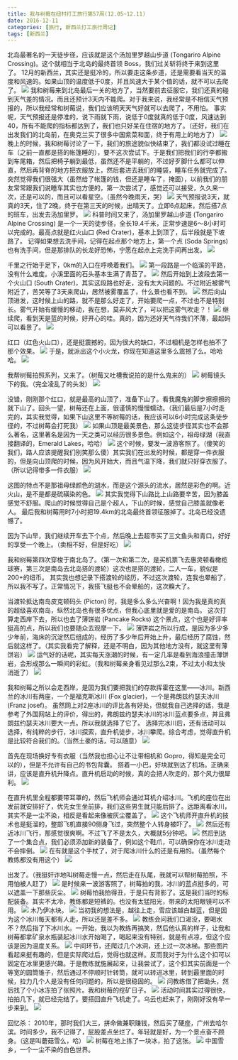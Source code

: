 ```yaml
---
title: 我与树莓在纽村打工旅行第57周(12.05~12.11)
date: 2016-12-11
categories: [旅行, 新西兰打工旅行周记]
tags: [新西兰]    
---
```






北岛最著名的一天徒步径，应该就是这个汤加里罗越山步道 (Tongariro Alpine Crossing)。这个就相当于北岛的最终首领 Boss，我们过关斩将终于来到这里了。
12月的新西兰，其实还是挺冷的，所以要走这条步道，还是需要看当天的温度和风速的。如果山顶的温度低于0度，并且风速大于某个值的话，就不可以去爬了。
![](/event/2016_12_11_p1.jpg)
我和树莓来到北岛最后一关的地方了，当然要前去征服它，我们还真的碰到天气差的情况。而且还预计3天内不能爬。对于我来说，我经常是不相信天气预报的，所以我经常和树莓说，我们应该明天天气好就可以去爬了，不用怕。
事实呢，天气预报还是停准的，说下雨就下雨，说低于0度就真的低于0度，风速达到40，所有不能爬的指标都达到了，我们也只好呆在住宿的地方了。（还好，我们在出发我们的北岛前，在奥克兰买了很多中国紫菜和面，终于有用上的地方了）
![](/event/2016_12_11_p2.jpg)
晚上的时候，我和树莓讨论了一下，我们的旅途貌似快结束了，我们都没试过睡在车（之前一直都是搭的帐篷睡的），要不这次尝试下。于是我们把我们的行李都搬到车尾箱，然后把椅子躺到最低，虽然还不是平躺的，不过好歹脚什么都可以伸直，然后再背脊的地方把衣服放上，然后套进去我们的睡袋，睡车任务就完成了。
突然觉得我们很强大（虽然给了帐篷的钱，但还是睡车了，掩面），以前我们的朋友常常跟我们说睡车其实也方便的，第一次尝试了，感觉还可以接受，久久来一次，还是可以的，而且可以看星空。（虽然今晚雨天，哭）
![](/event/2016_12_11_p3.jpg)
天气预报说3天，就真的3天，住了2晚，终于在第三天的时候，出晴天了。立即6点起床，然后搭7点的班车，出发去汤加里罗。
![](/event/2016_12_11_p4.jpg)
科普时间又来了，汤加里罗越山步道 (Tongariro Alpine Crossing) 是一个一天的徒步径，全长19.4千米，正常步速是6～8小时可以完成的。最高点就是红火山口 (Red Crater)，基本上到顶了，后半段就是下坡路了。
记得如果想去洗手间，记得在起点那个地方上，第一个点 (Soda Springs) 也有洗手间，但是那排队的长龙好恐怖，宁愿在起点上完洗手间再出发。
![](/event/2016_12_11_p5.jpg)

千里之行始于足下，0km的入口在呼唤着我们。
![](/event/2016_12_11_p6.jpg)
第一段路是一个临溪的平路，没有什么难度。小溪里面的石头基本生满了青苔了。
![](/event/2016_12_11_p7.jpg)
然后开始到上波段去第一个火山口 (South Crater)，其实这段路也好走，没有太大问题的。不过附近被雾气附近了，苦哭等了3天来爬山，居然被雾覆盖了，什么景也看不到。
![](/event/2016_12_11_p8.jpg)
然后向山顶进发，这时候上山的路，就不是那么好走了，开始要爬一点，不过也不是特别长。雾气开始有缓慢的移动，我在想，莫非风大了，可以把这雾气吹走？！
![](/event/2016_12_11_p9.jpg)
继续爬，看到天是蓝的时候，好开心的哇。真的，因为还好天气待我们不薄，最起码可以看景了。
![](/event/2016_12_11_p10.jpg)

红口（红色火山口），还是挺震撼的，因为很大的缺口，不过相机是怎样也拍不了那个效果。
![](/event/2016_12_11_p11.jpg)
于是，就派出这个小火龙，你现在知道这里多么震撼了么。哈哈哈。
![](/event/2016_12_11_p12.jpg)

我帮树莓拍照系列，又来了。（树莓又吐槽我说拍的是什么鬼来的）
![](/event/2016_12_11_p13.jpg)
树莓镜头下的我。（完全凌乱了的头发）
![](/event/2016_12_11_p14.jpg)

没错，刚刚那个红口，就是最高的山顶了，准备下山了。看我魔鬼的脚步擦擦擦的就下山了。回头一望，树莓还在上面，很谨慎的慢慢蠕动。（我们最后是7小时走完的，其实我觉得，如果下山这里不等树莓的话，我应该可以6小时完成这条徒步径的，不过树莓会打死我）
![](/event/2016_12_11_p15.jpg)
如果山顶是最美景色，那么这徒步径其实也不会那么著名，这里著名是因为一天之类可以经历很多景色。例如这个，祖母绿湖（我直接翻译的，Emerald Lakes，哈哈）
![](/event/2016_12_11_p16.jpg)
这个时候，要发一波游客照了。（傻笑的我们，路人应该提醒我们别笑那么傻）其实我们在出发的时候，都是穿一件衣服的，但是向山顶爬的时候，因为风开始大，而且气温下降，我们就只好穿衣服了。（所以记得带多一件衣服）
![](/event/2016_12_11_p17.jpg)

这图的特点不是那祖母绿颜色的湖水，而是这个源头的流水，居然是彩色的啊。近火山，是不是都是硫磺染的色。
![](/event/2016_12_11_p18.jpg)
其实我觉得下山路比上山路要辛苦，因为膝盖感觉不舒服。爬山的时候觉得自己是个超人，下山的时候，感觉自己膝盖就像老人。
最后我和树莓用时7小时把19.4km的北岛最终首领征服掉了。北岛已经没遗憾了。

因为下山早，我们继续开车去下个点，然后晚上去超市买了三文鱼头和青口，好好的享受一个晚上。（卖相不好，但是好吃）
![](/event/2016_12_11_p19.jpg)

我和树莓第四次穿梭于南北岛了。（第一次和第二次，是买机票飞去惠灵顿看橄榄球赛，第三次是南岛去北岛搭的渡轮）这次也是搭的渡轮，二人一车，貌似是200+的纽币。
其实我也想记录下搭渡轮的经历，不过这次渡轮，连我也晕船了，所以我不写了。正常情况下，我搭飞艇也不会晕船的，这次糗大了。

当渡轮抵达南岛皮克顿码头 (Picton) 时，我是多么多么兴奋啊！因为我是真的真的超级喜欢南岛，纵然北岛也有很多优点，但我心底里就是爱的是南岛。
这次打算走西岸下去，所以也去了薄饼岩 (Pancake Rocks) 这个景点，这个也是好评率挺高的点，所以我们也要随众去观摩一下。
![](/event/2016_12_11_p20.jpg)
薄饼岩之所以行成，是因为多少多少年前，海床的沉淀然后组成的，经历了多少年后开始上升，最后经历了腐蚀，然后就这样了。（其实我看完了解释，还是不明白，因为其他地方没有，就这里有薄饼岩）
![](/event/2016_12_11_p21.jpg)
运气好的话呢，其实每天涨潮的时候，有一定几率是看到海浪撞击薄饼岩，会形成那么一瞬间的彩虹。（我和树莓亲身看见过那么2束，不过太小和太快消逝了）
![](/event/2016_12_11_p22.jpg)

我和树莓之所以会走西岸，是因为我们要把我们的存款挥霍在这里——冰川。新西兰的冰川有两座，一个是福克斯冰川 (Fox glacier)，一个是弗朗兹约瑟夫冰川 (Franz josef)。
虽然网上对2座冰川的评比各有好处，但就我自己选择的话，我是参考了外国网站上的评价，得出的，弗朗兹约瑟夫冰川的冰川蓝点要多点，并且弗朗兹约瑟夫冰川要大一点。所以我就选择了它了。
选择完冰川后，还有活动可以选择，有纯粹的步行，冰川探索，直升机徒步，冰川攀爬。综合考虑，觉得直升机是比较符合我们的。（当然土豪的话，可以随意）
![](/event/2016_12_11_p23.jpg)

首先在现场换好专有衣服（当然我也担心让不让带相机和 Gopro，得知是完全可以的），但是不允许有自己的书包背囊。
搭着一小巴，好块就到达了机场。正确来讲，应该是直升机升降点。直升机启动的时候，真的会把人吹走的，那个风力很犀利。
![](/event/2016_12_11_p24.jpg)

在直升机里全程都要带耳罩的，然后飞机师会通过耳机介绍冰川。飞机的座位在出发前就安排好了，优先女生坐前排，我们这些男生就只能后排了。远距离看冰川，其实不是一尘不染，相反是看起来像被灰尘覆盖了。
![](/event/2016_12_11_p25.jpg)
这个飞机师开直升机的技术也是挺溜的，整部飞机直接90侧身飞过，突然整个人转身被吓了。
![](/event/2016_12_11_p26.gif.jpg)
然后还有近冰川飞行，那感觉很爽啊。不过飞了不是太久，大概就5分钟吧。
![](/event/2016_12_11_p27.jpg)
然后到达了一个集合点，我们必须添加新的装备了，例如这个鞋爪，可以确保你在冰川走动不会摔倒。
![](/event/2016_12_11_p28.jpg)
在有就是这个手杖了，对于爬冰川什么的还是有用的。（虽然每个教练都没有用这个）
![](/event/2016_12_11_p29.jpg)

出发了。（我挺奸诈地叫树莓走慢一点，然后走在队尾，我就可以帮树莓拍照，不用怕被人赶了）
![](/event/2016_12_11_p30.jpg)
是时候来一波游客照了，树莓拍的我，冰川的蓝点挺多的，可以遮盖一下那些灰尘。
![](/event/2016_12_11_p31.jpg)
树莓怕我拍得丑，于是只有背影了。这是我们当时的标配装备。其实不太冷，教练都是短裤的。也没有太猛阳光，带来的太阳眼镜可以不用。
![](/event/2016_12_11_p32.jpg)
木乃伊冰块。
![](/event/2016_12_11_p33.jpg)
当初我的想法是，越往上走，雪应该越白越蓝，但是因为这个冰川每天都有人走，所以还是差不多。
![](/event/2016_12_11_p34.jpg)
教练会问我们口渴没，要喝水不？然后指了下冰川水。一开始，我以为教练再搞笑，然后他认真的样子，让我和树莓都拿矿泉水瓶装起冰川水开始喝了，喝起来没有特别，就是有点凉，但这个应该是因为温度关系。
![](/event/2016_12_11_p35.jpg)
中间环节，还爬过几个冰洞，还上过一次冰梯。那些图片看起来挺有趣的，但是实际爬过后，觉得也就这样。反而我对于为什么这个扣可以固定在冰里更感兴趣。于是教练就施展起来，让我尝试了，这个扣其实前面是一个等宽的圆筒锥子，然后通过不停顺时针转筒，就可以转进冰里，转到最里面的时候，拉力几个人是没有任何问题的，所以是很稳固的。
![](/event/2016_12_11_p36.jpg)
问教练借了把锄头，然后找了个小冰冻拍了张照片。我和树莓的挖矿日子。
![](/event/2016_12_11_p37.jpg)
活动时间其实过得很快，拍拍几下，就已经完结了。要搭回直升飞机走了。乌云也赶来了，刚刚好没有早一步来到。
![](/event/2016_12_11_p38.gif.jpg)

回忆杀：
2010年，那时我们大三，拼命做兼职赚钱，然后买了硬座，广州去哈尔滨。时间多少，我不记得了，屁股差点坐烂了。年轻就是好，为一个景点奋不顾身。（这是叫蘑菇雪么，哈）
![](/event/2016_12_11_p39.jpg)
树莓在地上拣了一块冰，拍了这张。
![](/event/2016_12_11_p40.jpg)
中国雪乡，一个一尘不染的白色世界。